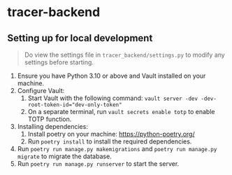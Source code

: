 # tracer-backend

## Setting up for local development

> Do view the settings file in `tracer_backend/settings.py` to modify any settings before starting.

1. Ensure you have Python 3.10 or above and Vault installed on your machine.
2. Configure Vault:
    1. Start Vault with the following command: `vault server -dev -dev-root-token-id="dev-only-token"`
    2. On a separate terminal, run `vault secrets enable totp` to enable TOTP function.
3. Installing dependencies:
    1. Install poetry on your machine: https://python-poetry.org/
    2. Run `poetry install` to install the required dependencies.
5. Run `poetry run manage.py makemigrations` and `poetry run manage.py migrate` to migrate the database.
6. Run `poetry run manage.py runserver` to start the server.

